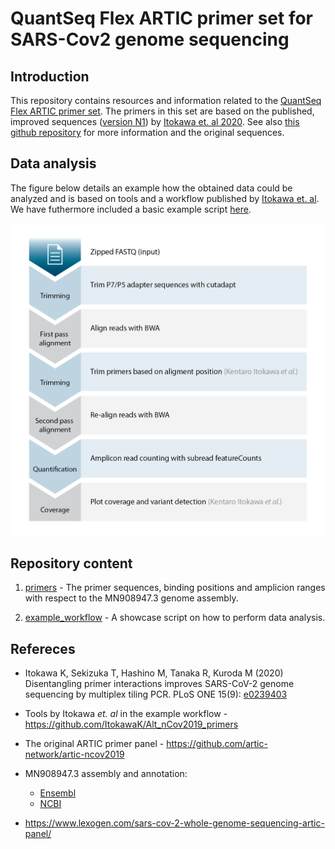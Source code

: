 # QuantSeq Flex ARTIC primer set for SARS-Cov2 genome sequencing

## Introduction 

This repository contains resources and information related to the [QuantSeq Flex ARTIC primer set](https://www.lexogen.com/sars-cov-2-whole-genome-sequencing-artic-panel/). The primers in this set are based on the published, improved sequences ([version N1](https://github.com/ItokawaK/Alt_nCov2019_primers/tree/master/Primers/ver_N1)) by [Itokawa et. al 2020](https://journals.plos.org/plosone/article?id=10.1371/journal.pone.0239403). See also [this github repository](https://github.com/ItokawaK/Alt_nCov2019_primers) for more information and the original sequences.


## Data analysis
The figure below details an example how the obtained data could be analyzed and is based on tools and a workflow published by [Itokawa et. al](https://journals.plos.org/plosone/article?id=10.1371/journal.pone.0239403). We have futhermore included a basic example script [here](example_workflow/example_workflow.sh).

![analysis workflow](Lexogen_SARS-CoV-2_Workflow-Data_Analysis.png)


## Repository content

1. [primers](https://github.com/Lexogen-Tools/ARTIC_SARS-CoV-2/primers) - The primer sequences, binding positions and amplicion ranges with respect to the MN908947.3 genome assembly.

2. [example_workflow](https://github.com/Lexogen-Tools/ARTIC_SARS-CoV-2/example_workflow) - A showcase script on how to perform data analysis. 

## Refereces

* Itokawa K, Sekizuka T, Hashino M, Tanaka R, Kuroda M (2020) Disentangling primer interactions improves SARS-CoV-2 genome sequencing by multiplex tiling PCR. PLoS ONE 15(9): [e0239403](https://journals.plos.org/plosone/article?id=10.1371/journal.pone.0239403)

* Tools by Itokawa *et. al* in the example workflow - https://github.com/ItokawaK/Alt_nCov2019_primers

* The original ARTIC primer panel - https://github.com/artic-network/artic-ncov2019

* MN908947.3 assembly and annotation:
    * [Ensembl](https://covid-19.ensembl.org/index.html)
    * [NCBI](https://www.ncbi.nlm.nih.gov/nuccore/NC_045512.2/)

* https://www.lexogen.com/sars-cov-2-whole-genome-sequencing-artic-panel/